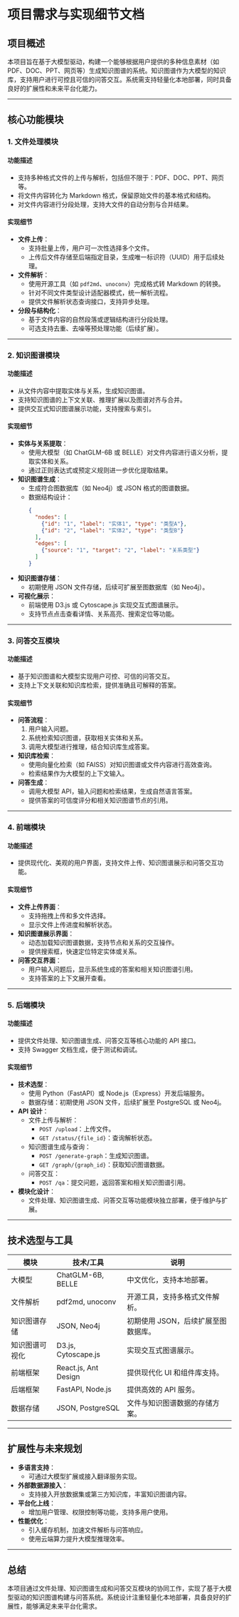 # 项目需求与实现细节文档

## 项目概述
本项目旨在基于大模型驱动，构建一个能够根据用户提供的多种信息素材（如 PDF、DOC、PPT、网页等）生成知识图谱的系统。知识图谱作为大模型的知识库，支持用户进行可控且可信的问答交互。系统需支持轻量化本地部署，同时具备良好的扩展性和未来平台化能力。

---

## 核心功能模块

### 1. 文件处理模块
#### 功能描述
- 支持多种格式文件的上传与解析，包括但不限于：PDF、DOC、PPT、网页等。
- 将文件内容转化为 Markdown 格式，保留原始文件的基本格式和结构。
- 对文件内容进行分段处理，支持大文件的自动分割与合并结果。

#### 实现细节
- **文件上传**：
  - 支持批量上传，用户可一次性选择多个文件。
  - 上传后文件存储至后端指定目录，生成唯一标识符（UUID）用于后续处理。
- **文件解析**：
  - 使用开源工具（如 `pdf2md`、`unoconv`）完成格式转 Markdown 的转换。
  - 针对不同文件类型设计适配器模式，统一解析流程。
  - 提供文件解析状态查询接口，支持异步处理。
- **分段与结构化**：
  - 基于文件内容的自然段落或逻辑结构进行分段处理。
  - 可选支持去重、去噪等预处理功能（后续扩展）。

---

### 2. 知识图谱模块
#### 功能描述
- 从文件内容中提取实体与关系，生成知识图谱。
- 支持知识图谱的上下文关联、推理扩展以及图谱对齐与合并。
- 提供交互式知识图谱展示功能，支持搜索与索引。

#### 实现细节
- **实体与关系提取**：
  - 使用大模型（如 ChatGLM-6B 或 BELLE）对文件内容进行语义分析，提取实体和关系。
  - 通过正则表达式或预定义规则进一步优化提取结果。
- **知识图谱生成**：
  - 生成符合图数据库（如 Neo4j）或 JSON 格式的图谱数据。
  - 数据结构设计：
    ```json
    {
      "nodes": [
        {"id": "1", "label": "实体1", "type": "类型A"},
        {"id": "2", "label": "实体2", "type": "类型B"}
      ],
      "edges": [
        {"source": "1", "target": "2", "label": "关系类型"}
      ]
    }
    ```
- **知识图谱存储**：
  - 初期使用 JSON 文件存储，后续可扩展至图数据库（如 Neo4j）。
- **可视化展示**：
  - 前端使用 D3.js 或 Cytoscape.js 实现交互式图谱展示。
  - 支持节点点击查看详情、关系高亮、搜索定位等功能。

---

### 3. 问答交互模块
#### 功能描述
- 基于知识图谱和大模型实现用户可控、可信的问答交互。
- 支持上下文关联和知识库检索，提供准确且可解释的答案。

#### 实现细节
- **问答流程**：
  1. 用户输入问题。
  2. 系统检索知识图谱，获取相关实体和关系。
  3. 调用大模型进行推理，结合知识库生成答案。
- **知识库检索**：
  - 使用向量化检索（如 FAISS）对知识图谱或文件内容进行高效查询。
  - 检索结果作为大模型的上下文输入。
- **问答生成**：
  - 调用大模型 API，输入问题和检索结果，生成自然语言答案。
  - 提供答案的可信度评分和相关知识图谱节点的引用。

---

### 4. 前端模块
#### 功能描述
- 提供现代化、美观的用户界面，支持文件上传、知识图谱展示和问答交互功能。

#### 实现细节
- **文件上传界面**：
  - 支持拖拽上传和多文件选择。
  - 显示文件上传进度和解析状态。
- **知识图谱展示界面**：
  - 动态加载知识图谱数据，支持节点和关系的交互操作。
  - 提供搜索框，快速定位特定实体或关系。
- **问答交互界面**：
  - 用户输入问题后，显示系统生成的答案和相关知识图谱引用。
  - 支持答案的上下文展开查看。

---

### 5. 后端模块
#### 功能描述
- 提供文件处理、知识图谱生成、问答交互等核心功能的 API 接口。
- 支持 Swagger 文档生成，便于测试和调试。

#### 实现细节
- **技术选型**：
  - 使用 Python（FastAPI）或 Node.js（Express）开发后端服务。
  - 数据存储：初期使用 JSON 文件，后续扩展至 PostgreSQL 或 Neo4j。
- **API 设计**：
  - 文件上传与解析：
    - `POST /upload`：上传文件。
    - `GET /status/{file_id}`：查询解析状态。
  - 知识图谱生成与查询：
    - `POST /generate-graph`：生成知识图谱。
    - `GET /graph/{graph_id}`：获取知识图谱数据。
  - 问答交互：
    - `POST /qa`：提交问题，返回答案和相关知识图谱引用。
- **模块化设计**：
  - 文件处理、知识图谱生成、问答交互等功能模块独立部署，便于维护与扩展。

---

## 技术选型与工具
| 模块             | 技术/工具                 | 说明                                   |
|------------------|--------------------------|--------------------------------------|
| 大模型           | ChatGLM-6B, BELLE        | 中文优化，支持本地部署。               |
| 文件解析         | pdf2md, unoconv          | 开源工具，支持多格式文件解析。         |
| 知识图谱存储     | JSON, Neo4j              | 初期使用 JSON，后续扩展至图数据库。   |
| 知识图谱可视化   | D3.js, Cytoscape.js      | 实现交互式图谱展示。                   |
| 前端框架         | React.js, Ant Design     | 提供现代化 UI 和组件库支持。           |
| 后端框架         | FastAPI, Node.js         | 提供高效的 API 服务。                  |
| 数据存储         | JSON, PostgreSQL         | 文件与知识图谱数据的存储方案。         |

---

## 扩展性与未来规划
- **多语言支持**：
  - 可通过大模型扩展或接入翻译服务实现。
- **外部数据源接入**：
  - 支持接入开放数据集或第三方知识库，丰富知识图谱内容。
- **平台化上线**：
  - 增加用户管理、权限控制等功能，支持多用户使用。
- **性能优化**：
  - 引入缓存机制，加速文件解析与问答响应。
  - 使用云端算力提升大模型推理效率。

---

## 总结
本项目通过文件处理、知识图谱生成和问答交互模块的协同工作，实现了基于大模型驱动的知识图谱构建与问答系统。系统设计注重轻量化本地部署，具备良好的扩展性，能够满足未来平台化需求。

